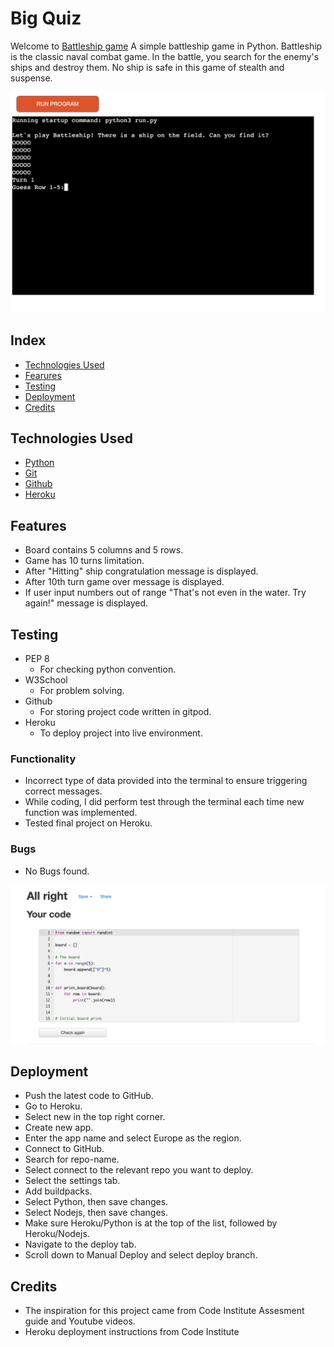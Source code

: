 # Big Quiz

Welcome to [Battleship game](https://battleship-game15.herokuapp.com/) A simple battleship game in Python. Battleship is the classic naval combat game. In the battle, you search for the enemy's ships and destroy them. No ship is safe in this game of stealth and suspense.

![mockup](images_readme/mockup.png)

## Index 
* [Technologies Used](#technologies-used)
* [Fearures](#features)
* [Testing](#testing)
* [Deployment](#deployment)
* [Credits](#credits)

## Technologies Used

 * [Python](https://en.wikipedia.org/wiki/Python_(programming_language))
 * [Git](https://en.wikipedia.org/wiki/Git) 
 * [Github](https://en.wikipedia.org/wiki/GitHub) 
 * [Heroku](https://en.wikipedia.org/wiki/Heroku)


## Features

* Board contains 5 columns and 5 rows.
* Game has 10 turns limitation.
* After "Hitting" ship congratulation message is displayed.
* After 10th turn game over message is displayed. 
* If user input numbers out of range "That's not even in the water. Try again!" message is displayed. 

## Testing

* PEP 8
  * For checking python convention.
* W3School 
  * For problem solving.
* Github 
  * For storing project code written in gitpod.
* Heroku 
  * To deploy project into live environment.



### Functionality

* Incorrect type of data provided into the terminal to ensure triggering correct messages.
* While coding, I did perform test through the terminal each time new function was implemented.
* Tested final project on Heroku.


### Bugs

* No Bugs found.

![pep8](images_readme/pep8.png)


## Deployment

* Push the latest code to GitHub.
* Go to Heroku.
* Select new in the top right corner.
* Create new app.
* Enter the app name and select Europe as the region.
* Connect to GitHub.
* Search for repo-name. 
* Select connect to the relevant repo you want to deploy.
* Select the settings tab. 
* Add buildpacks.
* Select Python, then save changes.
* Select Nodejs, then save changes.
* Make sure Heroku/Python is at the top of the list, followed by Heroku/Nodejs.
* Navigate to the deploy tab. 
* Scroll down to Manual Deploy and select deploy branch.


## Credits

* The inspiration for this project came from Code Institute Assesment guide and Youtube videos.
* Heroku deployment instructions from Code Institute


